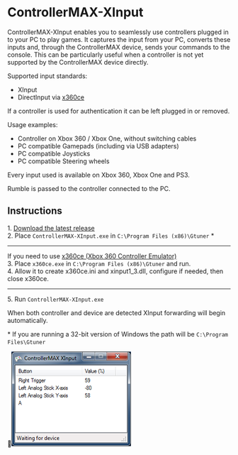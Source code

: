 ControllerMAX-XInput
====================

ControllerMAX-XInput enables you to seamlessly use controllers plugged in to your PC to play games. It captures the input from your PC, converts these inputs and, through the ControllerMAX device, sends your commands to the console. This can be particularly useful when a controller is not yet supported by the ControllerMAX device directly.

Supported input standards:  
- XInput
- DirectInput via [x360ce](https://code.google.com/p/x360ce/wiki/Whatisx360ceandhowuseIt)

If a controller is used for authentication it can be left plugged in or removed.

Usage examples:  
- Controller on Xbox 360 / Xbox One, without switching cables
- PC compatible Gamepads (including via USB adapters)
- PC compatible Joysticks
- PC compatible Steering wheels

Every input used is available on Xbox 360, Xbox One and PS3.

Rumble is passed to the controller connected to the PC.

Instructions
------------
1\. [Download the latest release](https://github.com/badgio/ControllerMAX-XInput/releases)  
2\. Place `ControllerMAX-XInput.exe` in `C:\Program Files (x86)\Gtuner` *  
___

If you need to use [x360ce (Xbox 360 Controller Emulator)](https://code.google.com/p/x360ce/wiki/Whatisx360ceandhowuseIt)  
3\. Place `x360ce.exe` in `C:\Program Files (x86)\Gtuner` and run.  
4\. Allow it to create x360ce.ini and xinput1_3.dll, configure if needed, then close x360ce.  
___

 5\. Run `ControllerMAX-XInput.exe`

When both controller and device are detected XInput forwarding will begin automatically.

\* If you are running a 32-bit version of Windows the path will be `C:\Program Files\Gtuner`

![Screenshot](ControllerMAX-XInput.png)
